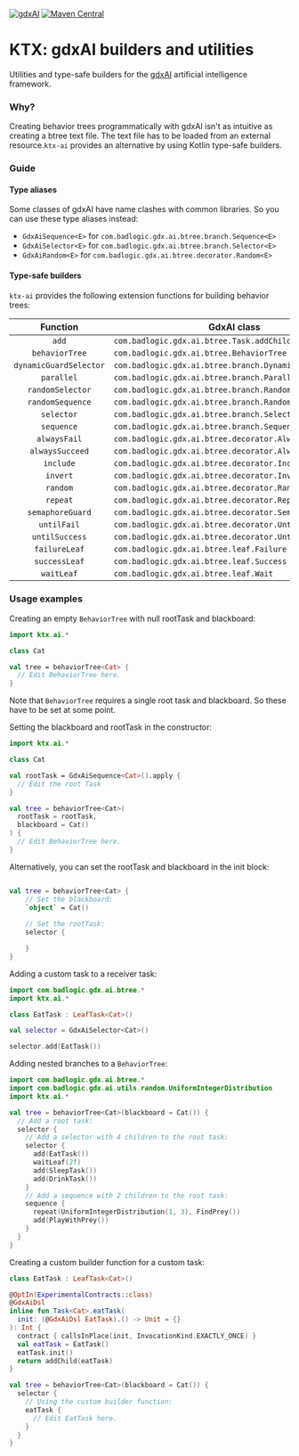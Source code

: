 [![gdxAI](https://img.shields.io/badge/gdxAI-1.8.2-red.svg)](https://github.com/libgdx/gdx-ai)
[![Maven Central](https://img.shields.io/maven-central/v/io.github.libktx/ktx-ai.svg)](https://search.maven.org/artifact/io.github.libktx/ktx-ai)

# KTX: gdxAI builders and utilities

Utilities and type-safe builders for the [gdxAI](https://github.com/libgdx/gdx-ai) artificial intelligence framework.

### Why?

Creating behavior trees programmatically with gdxAI isn't as intuitive as creating a btree text file. The text file has 
to be loaded from an external resource.`ktx-ai` provides an alternative by using Kotlin type-safe builders.

### Guide

#### Type aliases

Some classes of gdxAI have name clashes with common libraries. So you can use these type aliases instead:
- `GdxAiSequence<E>` for `com.badlogic.gdx.ai.btree.branch.Sequence<E>`
- `GdxAiSelector<E>` for `com.badlogic.gdx.ai.btree.branch.Selector<E>`
- `GdxAiRandom<E>` for `com.badlogic.gdx.ai.btree.decorator.Random<E>`

#### Type-safe builders

`ktx-ai` provides the following extension functions for building behavior trees:

|        Function        | GdxAI class                                             |
|:----------------------:|---------------------------------------------------------|
|         `add`          | `com.badlogic.gdx.ai.btree.Task.addChild`               |
|     `behaviorTree`     | `com.badlogic.gdx.ai.btree.BehaviorTree`                |
| `dynamicGuardSelector` | `com.badlogic.gdx.ai.btree.branch.DynamicGuardSelector` |
|       `parallel`       | `com.badlogic.gdx.ai.btree.branch.Parallel`             |
|    `randomSelector`    | `com.badlogic.gdx.ai.btree.branch.RandomSelector`       |
|    `randomSequence`    | `com.badlogic.gdx.ai.btree.branch.RandomSequence`       |
|       `selector`       | `com.badlogic.gdx.ai.btree.branch.Selector`             |
|       `sequence`       | `com.badlogic.gdx.ai.btree.branch.Sequence`             |
|      `alwaysFail`      | `com.badlogic.gdx.ai.btree.decorator.AlwaysFail`        |
|    `alwaysSucceed`     | `com.badlogic.gdx.ai.btree.decorator.AlwaysSucceed`     |
|       `include`        | `com.badlogic.gdx.ai.btree.decorator.Include`           |
|        `invert`        | `com.badlogic.gdx.ai.btree.decorator.Invert`            |
|        `random`        | `com.badlogic.gdx.ai.btree.decorator.Random`            |
|        `repeat`        | `com.badlogic.gdx.ai.btree.decorator.Repeat`            |
|    `semaphoreGuard`    | `com.badlogic.gdx.ai.btree.decorator.SemaphoreGuard`    |
|      `untilFail`       | `com.badlogic.gdx.ai.btree.decorator.UntilFail`         |
|     `untilSuccess`     | `com.badlogic.gdx.ai.btree.decorator.UntilSuccess`      |
|     `failureLeaf`      | `com.badlogic.gdx.ai.btree.leaf.Failure`                |
|     `successLeaf`      | `com.badlogic.gdx.ai.btree.leaf.Success`                |
|       `waitLeaf`       | `com.badlogic.gdx.ai.btree.leaf.Wait`                   |

### Usage examples

Creating an empty `BehaviorTree` with null rootTask and blackboard:
```Kotlin
import ktx.ai.*

class Cat

val tree = behaviorTree<Cat> {
  // Edit BehaviorTree here.
}
```
Note that `BehaviorTree` requires a single root task and blackboard. So these have to be set at some point.

Setting the blackboard and rootTask in the constructor:
```Kotlin
import ktx.ai.*

class Cat

val rootTask = GdxAiSequence<Cat>().apply {
  // Edit the root Task
}

val tree = behaviorTree<Cat>(
  rootTask = rootTask,
  blackboard = Cat()
) {
  // Edit BehaviorTree here.
}
```

Alternatively, you can set the rootTask and blackboard in the init block:
```Kotlin

val tree = behaviorTree<Cat> {
    // Set the blackboard:
    `object` = Cat()
  
    // Set the rootTask:
    selector {

    }
}
```

Adding a custom task to a receiver task:
```Kotlin
import com.badlogic.gdx.ai.btree.*
import ktx.ai.*

class EatTask : LeafTask<Cat>()

val selector = GdxAiSelector<Cat>()

selector.add(EatTask())
```

Adding nested branches to a `BehaviorTree`:
```Kotlin
import com.badlogic.gdx.ai.btree.*
import com.badlogic.gdx.ai.utils.random.UniformIntegerDistribution
import ktx.ai.*

val tree = behaviorTree<Cat>(blackboard = Cat()) {
  // Add a root task:
  selector {
    // Add a selector with 4 children to the root task:
    selector {
      add(EatTask())
      waitLeaf(2f)
      add(SleepTask())
      add(DrinkTask())
    }
    // Add a sequence with 2 children to the root task:
    sequence {
      repeat(UniformIntegerDistribution(1, 3), FindPrey())
      add(PlayWithPrey())
    }
  }
}
```

Creating a custom builder function for a custom task:
```Kotlin
class EatTask : LeafTask<Cat>()

@OptIn(ExperimentalContracts::class)
@GdxAiDsl
inline fun Task<Cat>.eatTask(
  init: (@GdxAiDsl EatTask).() -> Unit = {}
): Int {
  contract { callsInPlace(init, InvocationKind.EXACTLY_ONCE) }
  val eatTask = EatTask()
  eatTask.init()
  return addChild(eatTask)
}

val tree = behaviorTree<Cat>(blackboard = Cat()) {
  selector {
    // Using the custom builder function:
    eatTask {
      // Edit EatTask here.
    }
  }
}
```
